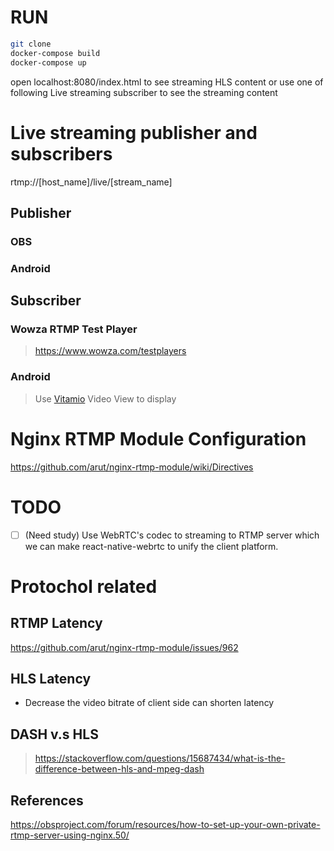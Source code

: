 






# RUN
```bash
git clone 
docker-compose build
docker-compose up
```
open localhost:8080/index.html to see streaming HLS content or use one of following Live streaming subscriber to see the streaming content




# Live streaming publisher and subscribers

rtmp://[host_name]/live/[stream_name]

## Publisher
### OBS

### Android

## Subscriber

### Wowza RTMP Test Player
> https://www.wowza.com/testplayers
### Android
> Use [Vitamio](https://github.com/yixia/VitamioBundle) Video View to display 


# Nginx RTMP Module Configuration
https://github.com/arut/nginx-rtmp-module/wiki/Directives


# TODO
- [ ] (Need study) Use WebRTC's codec to streaming to RTMP server which we can make react-native-webrtc to unify the client platform.


# Protochol related

## RTMP Latency

https://github.com/arut/nginx-rtmp-module/issues/962

## HLS Latency
- Decrease the video bitrate of client side can shorten latency

## DASH v.s HLS

> https://stackoverflow.com/questions/15687434/what-is-the-difference-between-hls-and-mpeg-dash


## References

https://obsproject.com/forum/resources/how-to-set-up-your-own-private-rtmp-server-using-nginx.50/
